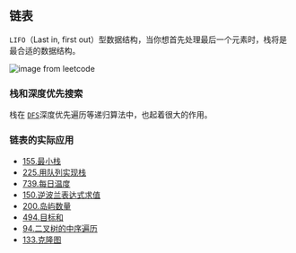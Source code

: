 ## 链表

`LIFO`（Last in, first out）型数据结构，当你想首先处理最后一个元素时，栈将是最合适的数据结构。

![image from leetcode](https://pic.leetcode-cn.com/691e2a8cca120acb18e77379c7cd7eec3835c8c102d1c699303f50accd1e09df-%E5%87%BA%E5%85%A5%E6%A0%88.gif)

### 栈和深度优先搜索
栈在 [`DFS`](./../../../algorithm/dfs.md)深度优先遍历等递归算法中，也起着很大的作用。

### 链表的实际应用
- [155.最小栈](https://leetcode-cn.com/problems/min-stack/)
- [225.用队列实现栈](https://leetcode-cn.com/problems/implement-stack-using-queues/)
- [739.每日温度](https://leetcode-cn.com/problems/daily-temperatures/description/)
- [150.逆波兰表达式求值](https://leetcode-cn.com/problems/evaluate-reverse-polish-notation/)
- [200.岛屿数量](https://leetcode-cn.com/problems/number-of-islands/)
- [494.目标和](https://leetcode-cn.com/problems/target-sum/)
- [94.二叉树的中序遍历](https://leetcode-cn.com/problems/binary-tree-inorder-traversal/)
- [133.克隆图](https://leetcode-cn.com/problems/clone-graph/)
